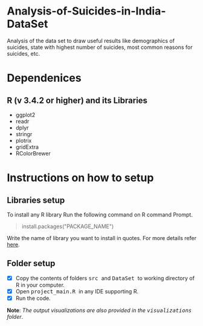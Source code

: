 # Analysis-of-Suicides-in-India-DataSet
Analysis of the data set to draw useful results like demographics of suicides, state with highest number of suicides, most common reasons for suicides, etc.

# Dependenices #
## R (v 3.4.2 or higher) and its Libraries <br/>
* ggplot2 <br/>
* readr <br/>
* dplyr <br/>
* stringr <br/>
* plotrix <br/>
* gridExtra <br/>
* RColorBrewer <br/>

# Instructions on how to setup #

## Libraries setup ##

To install any R library Run the following command on R command Prompt.
> install.packages("PACKAGE_NAME")

Write the name of library you want to install in quotes. For more details refer [here](https://www.rdocumentation.org/packages/utils/versions/3.4.3/topics/install.packages).

## Folder setup ##
- [x] Copy the contents of folders <kbd> src </kbd> and <kbd> DataSet </kbd> to working directory of R in your computer. <br/>
- [x] Open <kbd> project_main.R </kbd> in any IDE supporting R.
- [x] Run the code.

**Note**: *The output visualizations are also provided in the <kbd> visualizations </kbd> folder*.
